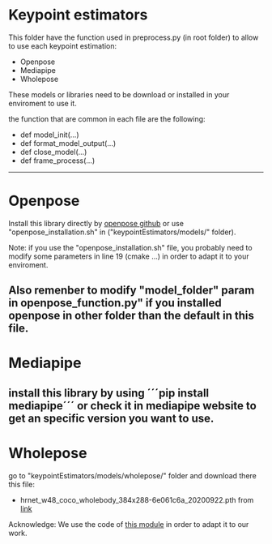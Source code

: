 # Keypoint estimators

This folder have the function used in preprocess.py (in root folder) to allow to use each keypoint estimation:

* Openpose
* Mediapipe
* Wholepose

These models or libraries need to be download or installed in your enviroment to use it.

the function that are common in each file are the following:

- def model_init(...)
- def format_model_output(...)
- def close_model(...)
- def frame_process(...)

-----------------
# Openpose

Install this library directly by [openpose github](https://github.com/CMU-Perceptual-Computing-Lab/openpose.git) or use "openpose_installation.sh" in ("keypointEstimators/models/" folder).

Note: if you use the "openpose_installation.sh" file, you probably need to modify some parameters in line 19 (cmake ...) in order to adapt it to your enviroment.

Also remenber to modify "model_folder" param in openpose_function.py" if you installed openpose in other folder than the default in this file.
-----------------
# Mediapipe

install this library by using ´´´pip install mediapipe´´´ or check it in mediapipe website to get an specific version you want to use.
-----------------
# Wholepose

go to "keypointEstimators/models/wholepose/" folder and download there this file:

- hrnet_w48_coco_wholebody_384x288-6e061c6a_20200922.pth from [link](https://drive.google.com/file/d/1f_c3uKTDQ4DR3CrwMSI8qdsTKJvKVt7p/view)

Acknowledge: We use the code of [this module](https://github.com/jackyjsy/data-prepare/tree/89b556b0cb49a5a401ed939e3977c101df912257/wholepose) in order to adapt it to our work.